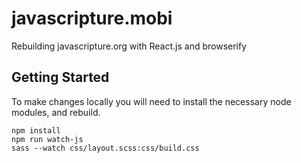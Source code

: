 javascripture.mobi
==================

Rebuilding javascripture.org with React.js and browserify

Getting Started
---------------

To make changes locally you will need to install the necessary node modules, and rebuild.

```
npm install
npm run watch-js
sass --watch css/layout.scss:css/build.css

```
